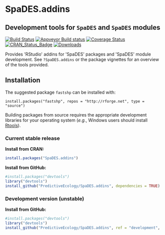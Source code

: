# SpaDES.addins

## Development tools for `SpaDES` and `SpaDES` modules

[![Build Status](https://travis-ci.org/PredictiveEcology/SpaDES.addins.svg?branch=master)](https://travis-ci.org/PredictiveEcology/SpaDES.addins)
[![Appveyor Build status](https://ci.appveyor.com/api/projects/status/2fxqhgk6miv2fytd/branch/master?svg=true)](https://ci.appveyor.com/project/achubaty/SpaDES-addins/branch/master)
[![Coverage Status](https://coveralls.io/repos/github/PredictiveEcology/SpaDES.addins/badge.svg?branch=master)](https://coveralls.io/github/PredictiveEcology/SpaDES.addins?branch=master)
[![CRAN_Status_Badge](http://www.r-pkg.org/badges/version/SpaDES.addins)](https://cran.r-project.org/package=SpaDES.addins)
[![Downloads](http://cranlogs.r-pkg.org/badges/grand-total/SpaDES.addins)](https://cran.r-project.org/package=SpaDES.addins)

Provides 'RStudio' addins for 'SpaDES' packages and 'SpaDES' module development.
See `?SpaDES.addins` or the package vignettes for an overview of the tools provided.

## Installation

The suggested package `fastshp` can be installed with:

```{r}
install.packages("fastshp", repos = "http://rforge.net", type = "source")
```

Building packages from source requires the appropriate development libraries for your operating system (*e.g.*, Windows users should install [Rtools](https://cran.r-project.org/bin/windows/Rtools/)).

### Current stable release

**Install from CRAN:**

```r
install.packages("SpaDES.addins")
```

**Install from GitHub:**
    
```r
#install.packages("devtools")
library("devtools")
install_github("PredictiveEcology/SpaDES.addins", dependencies = TRUE) # stable
```

### Development version (unstable)

**Install from GitHub:**

```r
#install.packages("devtools")
library("devtools")
install_github("PredictiveEcology/SpaDES.addins", ref = "development", dependencies = TRUE) # unstable
```

